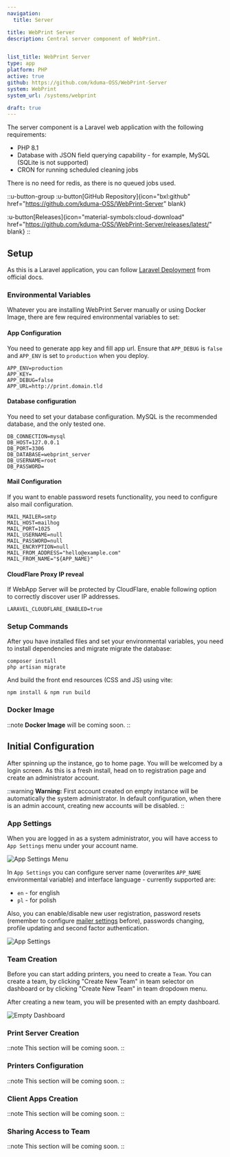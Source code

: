 ```yaml
---
navigation:
  title: Server

title: WebPrint Server
description: Central server component of WebPrint.


list_title: WebPrint Server
type: app
platform: PHP
active: true
github: https://github.com/kduma-OSS/WebPrint-Server
system: WebPrint
system_url: /systems/webprint

draft: true
---
```



The server component is a Laravel web application with the following requirements:

- PHP 8.1
- Database with JSON field querying capability - for example, MySQL (SQLite is not supported)
- CRON for running scheduled cleaning jobs

There is no need for redis, as there is no queued jobs used.

::u-button-group
:u-button[GitHub Repository]{icon="bxl:github" href="https://github.com/kduma-OSS/WebPrint-Server" blank}

:u-button[Releases]{icon="material-symbols:cloud-download" href="https://github.com/kduma-OSS/WebPrint-Server/releases/latest/" blank}
::

## Setup

As this is a Laravel application, you can follow [Laravel Deployment](https://laravel.com/docs/9.x/deployment) from official docs.

### Environmental Variables

Whatever you are installing WebPrint Server manually or using Docker Image,
there are few required environmental variables to set:

#### App Configuration
You need to generate app key and fill app url.
Ensure that `APP_DEBUG` is `false` and `APP_ENV` is set to `production` when you deploy. 
```
APP_ENV=production
APP_KEY=
APP_DEBUG=false
APP_URL=http://print.domain.tld
```

#### Database configuration
You need to set your database configuration. MySQL is the recommended database, and the only tested one. 
```
DB_CONNECTION=mysql
DB_HOST=127.0.0.1
DB_PORT=3306
DB_DATABASE=webprint_server
DB_USERNAME=root
DB_PASSWORD=
```

#### Mail Configuration
If you want to enable password resets functionality,
you need to configure also mail configuration.
```
MAIL_MAILER=smtp
MAIL_HOST=mailhog
MAIL_PORT=1025
MAIL_USERNAME=null
MAIL_PASSWORD=null
MAIL_ENCRYPTION=null
MAIL_FROM_ADDRESS="hello@example.com"
MAIL_FROM_NAME="${APP_NAME}"
```

#### CloudFlare Proxy IP reveal
If WebApp Server will be protected by CloudFlare, 
enable following option to correctly discover user IP addresses.
```
LARAVEL_CLOUDFLARE_ENABLED=true
```

### Setup Commands
After you have installed files and set your environmental variables,
you need to install dependencies and migrate migrate the database:

```shell
composer install
php artisan migrate
```

And build the front end resources (CSS and JS) using vite:

```shell
npm install & npm run build
```

### Docker Image

::note
**Docker Image** will be coming soon.
::

## Initial Configuration

After spinning up the instance, go to home page. 
You will be welcomed by a login screen.
As this is a fresh install, 
head on to registration page and create an administrator account.

::warning
**Warning:** First account created on empty instance will be automatically the system administrator.
In default configuration, when there is an admin account, creating new accounts will be disabled.
::

### App Settings

When you are logged in as a system administrator, 
you will have access to `App Settings` menu under your account name.

![App Settings Menu](/systems/webprint/app-settings-menu-item.png)

In `App Settings` you can configure server name (overwrites `APP_NAME` environmental variable)
and interface language - currently supported are:

- `en` - for english
- `pl` - for polish

Also, you can enable/disable new user registration, 
password resets (remember to configure [mailer settings](#mail-configuration) before),
passwords changing, profile updating and second factor authentication.

![App Settings](/systems/webprint/app-settings.png)

### Team Creation

Before you can start adding printers, you need to create a `Team`.
You can create a team, by clicking "Create New Team" in team selector on dashboard 
or by clicking "Create New Team" in team dropdown menu.

After creating a new team, you will be presented with an empty dashboard.

![Empty Dashboard](/systems/webprint/empty-dashboard.png)

### Print Server Creation

::note
This section will be coming soon.
::

### Printers Configuration

::note
This section will be coming soon.
::

### Client Apps Creation

::note
This section will be coming soon.
::

### Sharing Access to Team

::note
This section will be coming soon.
::